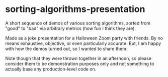 # sorting-algorithms-presentation

A short sequence of demos of various sorting algorithms, sorted from "good" to "bad" via arbitrary metrics (how fun I think they are).

Made as a joke presentation for a Halloween Zoom party with friends. By no means exhaustive, objective, or even particularly accurate. But, I am happy with how the demos turned out, so I wanted to share them.

Note though that they were thrown together in an afternoon, so please consider them to be demonstration purposes only and not something to actually base any production-level code on.
